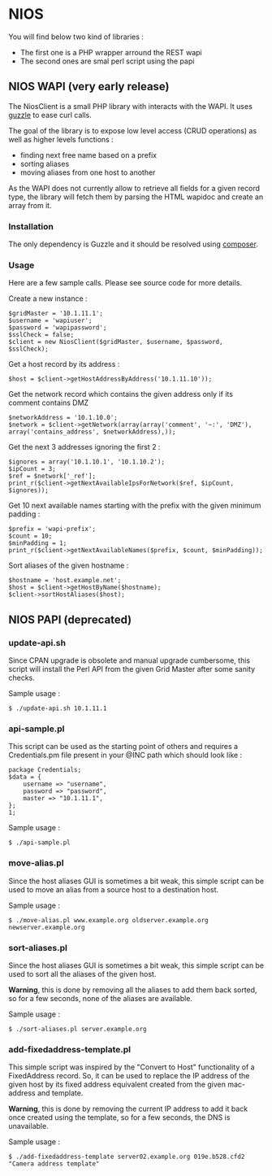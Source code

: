 # NIOS

You will find below two kind of libraries :

* The first one is a PHP wrapper arround the REST wapi
* The second ones are smal perl script using the papi

## NIOS WAPI (very early release)

The NiosClient is a small PHP library with interacts with the WAPI. It uses [guzzle](http://guzzlephp.org) to ease curl calls.

The goal of the library is to expose low level access (CRUD operations) as well as higher levels functions :

* finding next free name based on a prefix
* sorting aliases
* moving aliases from one host to another

As the WAPI does not currently allow to retrieve all fields for a given record type, the library will fetch them by parsing the HTML wapidoc and create an array from it.

### Installation

The only dependency is Guzzle and it should be resolved using [composer](http://getcomposer.org).

### Usage

Here are a few sample calls. Please see source code for more details.

Create a new instance :

    $gridMaster = '10.1.11.1';
    $username = 'wapiuser';
    $password = 'wapipassword';
    $sslCheck = false;
    $client = new NiosClient($gridMaster, $username, $password, $sslCheck);

Get a host record by its address :

    $host = $client->getHostAddressByAddress('10.1.11.10'));

Get the network record which contains the given address only if its comment contains DMZ

    $networkAddress = '10.1.10.0';
    $network = $client->getNetwork(array(array('comment', '~:', 'DMZ'), array('contains_address', $networkAddress),));

Get the next 3 addresses ignoring the first 2 :

    $ignores = array('10.1.10.1', '10.1.10.2');
    $ipCount = 3;
    $ref = $network['_ref'];
    print_r($client->getNextAvailableIpsForNetwork($ref, $ipCount, $ignores));

Get 10 next available names starting with the prefix with the given minimum padding :

    $prefix = 'wapi-prefix';
    $count = 10;
    $minPadding = 1;
    print_r($client->getNextAvailableNames($prefix, $count, $minPadding));

Sort aliases of the given hostname :

    $hostname = 'host.example.net';
    $host = $client->getHostByName($hostname);
    $client->sortHostAliases($host);

## NIOS PAPI (deprecated)

### update-api.sh

Since CPAN upgrade is obsolete and manual upgrade cumbersome, this script will install the Perl API from the given Grid Master after some sanity checks.

Sample usage :

	$ ./update-api.sh 10.1.11.1

### api-sample.pl

This script can be used as the starting point of others and requires a Credentials.pm file present in your @INC path which should look like :

	package Credentials;
	$data = {
		username => "username",
		password => "password",
		master => "10.1.11.1",	
	};
	1; 

Sample usage :

	$ ./api-sample.pl

### move-alias.pl

Since the host aliases GUI is sometimes a bit weak, this simple script can be used to move an alias from a source host to a destination host.

Sample usage :

	$ ./move-alias.pl www.example.org oldserver.example.org newserver.example.org

### sort-aliases.pl

Since the host aliases GUI is sometimes a bit weak, this simple script can be used to sort all the aliases of the given host.

**Warning**, this is done by removing all the aliases to add them back sorted, so for a few seconds, none of the aliases are available.

Sample usage :

	$ ./sort-aliases.pl server.example.org

### add-fixedaddress-template.pl

This simple script was inspired by the "Convert to Host" functionality of a FixedAddress record.
So, it can be used to replace the IP address of the given host by its fixed address equivalent created from the given mac-address and template.

**Warning**, this is done by removing the current IP address to add it back once created using the template, so for a few seconds, the DNS is unavailable.

Sample usage :

	$ ./add-fixedaddress-template server02.example.org 019e.b528.cfd2 "Camera address template"
